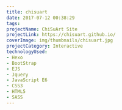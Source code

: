 ```yaml
---
title: chisuart
date: 2017-07-12 00:38:29
tags:
projectName: ChiSuArt Site
projectLink: https://chisuart.github.io/
coverImage: img/thumbnails/chisuart.jpg
projectCategory: Interactive
technologyUsed:
- Hexo
- BootStrap
- EJS
- Jquery
- JavaScript E6
- CSS3
- HTML5
- SASS
---
```

